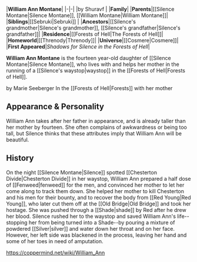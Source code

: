 |**William Ann Montane**|
|-|-|
|by  Shuravf |
|**Family**|
|**Parents**|[[Silence Montane\|Silence Montane]], [[William Montane\|William Montane]]|
|**Siblings**|[[Sebruki\|Sebruki]] |
|**Ancestors**|[[Silence's grandmother\|Silence's grandmother]], [[Silence's grandfather\|Silence's grandfather]]|
|**Residence**|[[Forests of Hell\|The Forests of Hell]]|
|**Homeworld**|[[Threnody\|Threnody]]|
|**Universe**|[[Cosmere\|Cosmere]]|
|**First Appeared**|*Shadows for Silence in the Forests of Hell*|

**William Ann Montane** is the fourteen year-old daughter of [[Silence Montane\|Silence Montane]], who lives with and helps her mother in the running of a [[Silence's waystop\|waystop]] in the [[Forests of Hell\|Forests of Hell]].

 by  Marie Seeberger  In the [[Forests of Hell\|Forests]] with her mother
## Appearance & Personality
William Ann takes after her father in appearance, and is already taller than her mother by fourteen. She often complains of awkwardness or being too tall, but Silence thinks that these attributes imply that William Ann will be beautiful.

## History
On the night [[Silence Montane\|Silence]] spotted [[Chesterton Divide\|Chesterton Divide]] in her waystop, William Ann prepared a half dose of [[Fenweed\|fenweed]] for the men, and convinced her mother to let her come along to track them down. She helped her mother to kill Chesterton and his men for their bounty, and to recover the body from [[Red Young\|Red Young]], who later cut them off at the [[Old Bridge\|Old Bridge]] and took her hostage. She was pushed through a [[Shade\|shade]] by Red after he drew her blood.
Silence rushed her to the waystop and saved William Ann's life--stopping her from being turned into a Shade--by pouring a mixture of powdered [[Silver\|silver]] and water down her throat and on her face. However, her left side was blackened in the process, leaving her hand and some of her toes in need of amputation.



https://coppermind.net/wiki/William_Ann